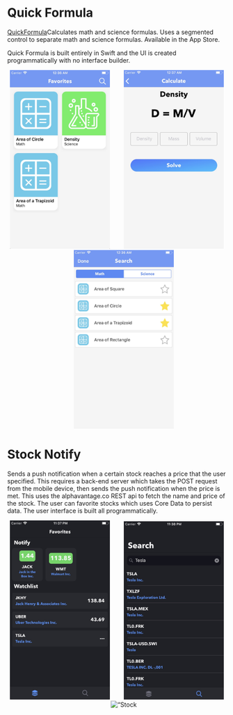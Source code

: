 # Quick Formula
[QuickFormula](https://apps.apple.com/us/app/quick-formula/id1462553451?ls=1)Calculates math and science formulas. Uses a segmented control to separate math and science formulas.  Available in the App Store.

Quick Formula is built entirely in Swift and the UI is created programmatically with no interface builder.

<p align="center">
<img src="Images/QuickFormula/Favorites.jpg" width="230"  title="Quick Formula">&nbsp;&nbsp;&nbsp;&nbsp;&nbsp;&nbsp;&nbsp;&nbsp;<img src="Images/QuickFormula/Calculate.jpg" width="230" title=“Quick Formula”>&nbsp;&nbsp;&nbsp;&nbsp;&nbsp;&nbsp;&nbsp;&nbsp<img src="Images/QuickFormula/Search.jpg" width="230"  title="Quick Formula">
</p>

# Stock Notify
Sends a push notification when a certain stock reaches a price that the user specified. This requires a back-end server which takes the POST request from the mobile device, then sends the push notification when the price is met. This uses the alphavantage.co REST api to fetch the name and price of the stock. The user can favorite stocks which uses Core Data to persist data. The user interface is built all programmatically. 


<p align="center">
<img src="Images/StockNotify/Favorites.jpg" width="230"  title=“Stock Notify”>&nbsp;&nbsp;&nbsp;&nbsp;&nbsp;&nbsp;&nbsp;&nbsp;<img src="Images/StockNotify/Search.jpg" width="230" title=“Stock Notify”>&nbsp;&nbsp;&nbsp;&nbsp;&nbsp;&nbsp;&nbsp;&nbsp;<img src="Images/StockNotify/Demo.gif" width="228" title=“Stock Notify”>
</p>

